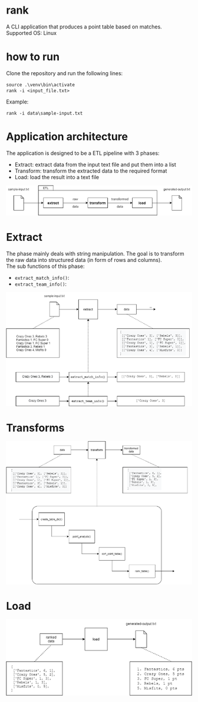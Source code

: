 # rank
A CLI application that produces a point table based on matches.  
Supported OS: Linux  

# how to run
Clone the repository and run the following lines: 
```
source .\venv\bin\activate
rank -i <input_file.txt>
```
Example:  
```
rank -i data\sample-input.txt  
```

# Application architecture  
The application is designed to be a ETL pipeline with 3 phases:
* Extract: extract data from the input text file and put them into a list  
* Transform: transform the extracted data to the required format  
* Load: load the result into a text file  

<p align="center">
  <img src="https://github.com/m4tice/rank/blob/main/assets/rank_structure.png" width="700">
</p>

# Extract  
The phase mainly deals with string manipulation. The goal is to transform the raw data into structured data (in form of rows and columns).  
The sub functions of this phase:
* ```extract_match_info()```:  
* ```extract_team_info()```:  

<p align="center">
  <img src="https://github.com/m4tice/rank/blob/main/assets/extract.png" width="700">
</p>

# Transforms  
<p align="center">
  <img src="https://github.com/m4tice/rank/blob/main/assets/transform.png" width="700">
</p>

# Load  
<p align="center">
  <img src="https://github.com/m4tice/rank/blob/main/assets/load.png" width="700">
</p>
